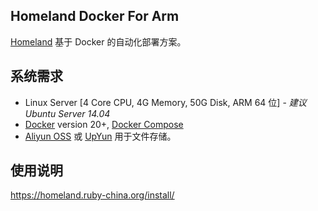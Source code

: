 ## Homeland Docker For Arm

[Homeland](https://homeland.ruby-china.org/) 基于 Docker 的自动化部署方案。

## 系统需求

- Linux Server [4 Core CPU, 4G Memory, 50G Disk, ARM 64 位] - _建议 Ubuntu Server 14.04_
- [Docker](https://www.docker.com/) version 20+, [Docker Compose](https://docs.docker.com/compose/)
- [Aliyun OSS](https://www.aliyun.com/product/oss) 或 [UpYun](https://www.upyun.com) 用于文件存储。

## 使用说明

https://homeland.ruby-china.org/install/
